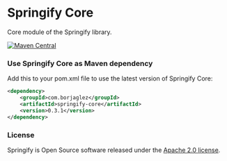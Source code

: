 # Springify Core #

Core module of the Springify library.

[![Maven Central](https://img.shields.io/maven-central/v/com.borjaglez/springify-core.svg?label=Maven%20Central)](https://search.maven.org/search?q=g:%22com.borjaglez%22%20AND%20a:%22springify-core%22)

### Use Springify Core as Maven dependency
Add this to your pom.xml file to use the latest version of Springify Core:

```xml  
<dependency>
	<groupId>com.borjaglez</groupId>
	<artifactId>springify-core</artifactId>
	<version>0.3.1</version>
</dependency>
```
 
### License
Springify is Open Source software released under the 
[Apache 2.0 license](https://www.apache.org/licenses/LICENSE-2.0.html).